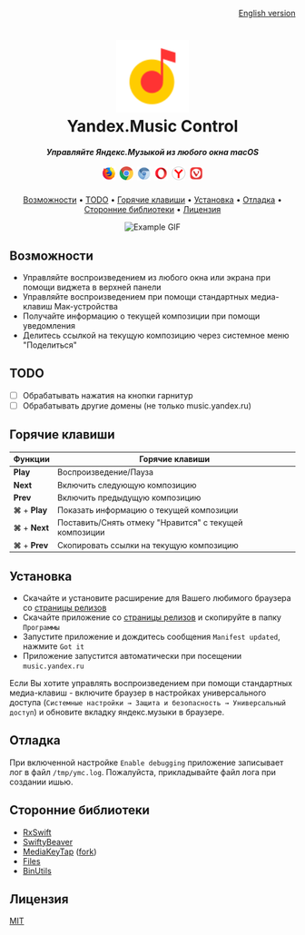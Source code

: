 <p align="right">
  <a href="README.md">English version</a>
</p>

<h1 align="center">
  <img src=".github/ym.svg" alt="Yandex Music Logo" width="128">
  <br>
  Yandex.Music Control
</h1>

<h5 align="center">
  Управляйте Яндекс.Музыкой из любого окна macOS
  <br>
  <br>
  <img src=".github/firefox.svg" width="24">&nbsp;
  <img src=".github/chrome.svg" width="24">&nbsp;
  <img src=".github/chromium.svg" width="24">&nbsp;
  <img src=".github/opera.svg" width="24">&nbsp;
  <img src=".github/yandex.svg" width="24">&nbsp;
  <img src=".github/vivaldi.svg" width="24">
</h5>

<p align="center">
  <a href="#features">Возможности</a> •
  <a href="#todo">TODO</a> •
  <a href="#hotkeys">Горячие клавиши</a> •
  <a href="#install">Установка</a> •
  <a href="#debug">Отладка</a> •
  <a href="#external-libraries">Сторонние библиотеки</a> •
  <a href="#license">Лицензия</a>
</p>

<p align="center">
  <img src=".github/example.gif" alt="Example GIF">
</p>

## Возможности

- Управляйте воспроизведением из любого окна или экрана при помощи виджета в верхней панели
- Управляйте воспроизведением при помощи стандартных медиа-клавиш Мак-устройства
- Получайте информацию о текущей композиции при помощи уведомления
- Делитесь ссылкой на текущую композицию через системное меню "Поделиться"

## TODO

- [ ] Обрабатывать нажатия на кнопки гарнитур
- [ ] Обрабатывать другие домены (не только music.yandex.ru)

## Горячие клавиши

| **Функции**                 | **Горячие клавиши**                                     |
|-----------------------------|---------------------------------------------------------|
| **Play**                    | Воспроизведение/Пауза                                   |
| **Next**                    | Включить следующую композицию                           |
| **Prev**                    | Включить предыдущую композицию                          |
| **&#8984;** &#43; **Play**  | Показать информацию о текущей композиции                |
| **&#8984;** &#43; **Next**  | Поставить/Снять отмеку "Нравится" с текущей композиции  |
| **&#8984;** &#43; **Prev**  | Скопировать ссылки на текущую композицию                |

## Установка

- Скачайте и установите расширение для Вашего любимого браузера со [страницы релизов](https://github.com/Ty3uK/YMC/releases)
- Скачайте приложение со [страницы релизов](https://github.com/Ty3uK/YMC/releases) и скопируйте в папку `Программы`
- Запустите приложение и дождитесь сообщения `Manifest updated`, нажмите `Got it`
- Приложение запустится автоматически при посещении `music.yandex.ru`

Если Вы хотите управлять воспроизведением при помощи стандартных медиа-клавиш - включите браузер в настройках универсального доступа (`Системные настройки → Защита и безопасность → Универсальный доступ`) и обновите вкладку яндекс.музыки в браузере.

## Отладка

При включенной настройке `Enable debugging` приложение записывает лог в файл `/tmp/ymc.log`. Пожалуйста, прикладывайте файл лога при создании ишью.

## Сторонние библиотеки

- [RxSwift](https://github.com/ReactiveX/RxSwift)
- [SwiftyBeaver](https://github.com/SwiftyBeaver/SwiftyBeaver)
- [MediaKeyTap](https://github.com/nhurden/MediaKeyTap) ([fork](https://github.com/Ty3uK/MediaKeyTap))
- [Files](https://github.com/JohnSundell/Files)
- [BinUtils](https://github.com/nst/BinUtils)

## Лицензия

[MIT](LICENSE)
